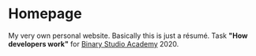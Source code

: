 # Homepage
My very own personal website. Basically this is just a résumé.
Task **"How developers work"** for [Binary Studio Academy](https://academy.binary-studio.com/en/) 2020.
